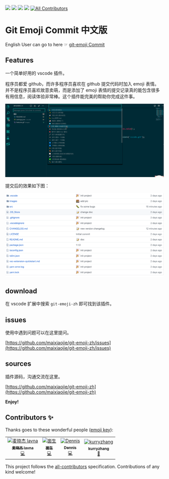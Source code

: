 [![](https://vsmarketplacebadge.apphb.com/version/maixiaojie.git-emoji-zh.svg)](https://marketplace.visualstudio.com/items?itemName=maixiaojie.git-emoji-zh)  [![](https://vsmarketplacebadge.apphb.com/installs/maixiaojie.git-emoji-zh.svg)](https://marketplace.visualstudio.com/items?itemName=maixiaojie.git-emoji-zh)  [![](https://vsmarketplacebadge.apphb.com/downloads/maixiaojie.git-emoji-zh.svg)](https://marketplace.visualstudio.com/items?itemName=maixiaojie.git-emoji-zh)  [![](https://vsmarketplacebadge.apphb.com/rating/maixiaojie.git-emoji-zh.svg)](https://marketplace.visualstudio.com/items?itemName=maixiaojie.git-emoji-zh)
[![All Contributors](https://img.shields.io/badge/all_contributors-4-orange.svg?style=flat-square)](#contributors)

# Git Emoji Commit 中文版

English User can go to here ☞ [git-emoji Commit](https://github.com/maixiaojie/git-emoji)

## Features

一个简单好用的 vscode 插件。

程序员都爱 github，而许多程序员喜欢在 github 提交代码时加入 emoji 表情。 并不是程序员喜欢故意卖萌，而是添加了 emoji 表情的提交记录真的能包含很多有用信息，阅读体验非常棒。这个插件能完美的帮助你完成这件事。

![](images/features.gif)

提交后的效果如下图：

![](images/feature_main_rs.png)

## download 

在 vscode 扩展中搜索 `git-emoji-zh` 即可找到该插件。

## issues

使用中遇到问题可以在这里提问。

[https://github.com/maixiaojie/git-emoji-zh/issues](https://github.com/maixiaojie/git-emoji-zh/issues)

## sources

插件源码，沟通交流在这里。

[https://github.com/maixiaojie/git-emoji-zh](https://github.com/maixiaojie/git-emoji-zh)

**Enjoy!**

## Contributors ✨

Thanks goes to these wonderful people ([emoji key](https://allcontributors.org/docs/en/emoji-key)):

<!-- ALL-CONTRIBUTORS-LIST:START - Do not remove or modify this section -->
<!-- prettier-ignore -->
<table>
  <tr>
    <td align="center"><a href="https://blog.mcust.cn/blogs/maixiaojie"><img src="https://avatars2.githubusercontent.com/u/11681287?v=4" width="100px;" alt="麦晓杰 lavna"/><br /><sub><b>麦晓杰 lavna</b></sub></a><br /><a href="https://github.com/maixiaojie/git-emoji-zh/commits?author=maixiaojie" title="Code">💻</a></td>
    <td align="center"><a href="https://www.shenzilong.cn"><img src="https://avatars1.githubusercontent.com/u/28727933?v=4" width="100px;" alt="崮生"/><br /><sub><b>崮生</b></sub></a><br /><a href="https://github.com/maixiaojie/git-emoji-zh/commits?author=2234839" title="Code">💻</a></td>
    <td align="center"><a href="http://blog.dengxf.cn"><img src="https://avatars3.githubusercontent.com/u/20966346?v=4" width="100px;" alt="Dennis"/><br /><sub><b>Dennis</b></sub></a><br /><a href="https://github.com/maixiaojie/git-emoji-zh/commits?author=Dennis8274" title="Code">💻</a></td>
    <td align="center"><a href="https://github.com/kurryzhang"><img src="https://avatars0.githubusercontent.com/u/30166664?v=4" width="100px;" alt="kurryzhang"/><br /><sub><b>kurryzhang</b></sub></a><br /><a href="#design-kurryzhang" title="Design">🎨</a></td>
  </tr>
</table>

<!-- ALL-CONTRIBUTORS-LIST:END -->

This project follows the [all-contributors](https://github.com/all-contributors/all-contributors) specification. Contributions of any kind welcome!